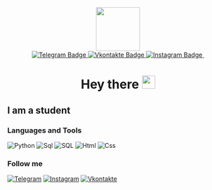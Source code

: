 

<!--
**Vladimir-Batmanov/vladimir-batmanov** is a ✨ _special_ ✨ repository because its `README.md` (this file) appears on your GitHub profile.

Here are some ideas to get you started:

- 🔭 I’m currently working on ...
- 🌱 I’m currently learning ...
- 👯 I’m looking to collaborate on ...
- 🤔 I’m looking for help with ...
- 💬 Ask me about ...
- 📫 How to reach me: ...
- 😄 Pronouns: ...
- ⚡ Fun fact: ...
-->


<div id="header" align="center">
    <a href="https://t.me/vbatmanov">
        <img src="https://media.giphy.com/media/M9gbBd9nbDrOTu1Mqx/giphy.gif" width="100"/>
    </a>
</div>

<div id="badges" align="center">
    <a href="https://t.me/vbatmanov">
        <img src="https://img.shields.io/badge/Telegram-0088cc?style=for-the-badge&logo=Telegram&logoColor=white" alt="Telegram Badge"/>
    </a>
    <a href="https://vk.com/v.batman">
    <img src="https://img.shields.io/badge/Vkontakte-4C75A3?style=for-the-badge&logo=vk&logoColor=white" alt="Vkontakte Badge"/>
    </a>
    <a href="https://www.instagram.com/v.batman.ov">
    <img src="https://img.shields.io/badge/Instagram-bc2a8d?style=for-the-badge&logo=Instagram&logoColor=white" alt="Instagram Badge"/>
    </a>
    <img src="https://komarev.com/ghpvc/?username=Vladimir-Batmanov&style=for-the-badge&color=090909" alt=""/>
    <h1>
        Hey there
        <img src="https://media.giphy.com/media/hvRJCLFzcasrR4ia7z/giphy.gif" width="30px"/>
    </h1>

</div>



## I am a student

### Languages and Tools

![Python](https://img.shields.io/badge/-Python-090909?style=for-the-badge&logo=Python&logoColor=3575a8)
![Sql](https://img.shields.io/badge/-Sql-090909?style=for-the-badge&logo=SQLite&logoColor=8ed4f4)
![SQL](https://img.shields.io/badge/-Sql-090909?style=for-the-badge&logo=MySql&logoColor=007d7e)
![Html](https://img.shields.io/badge/-Html-090909?style=for-the-badge&logo=html5&logoColor=e56127)
![Css](https://img.shields.io/badge/-Css-090909?style=for-the-badge&logo=Css3&logoColor=018fd2)


### Follow me

[![Telegram](https://img.shields.io/badge/-Telegram-090909?style=for-the-badge&logo=telegram&logoColor=27A0D9)](https://t.me/vbatmanov)
[![Instagram](https://img.shields.io/badge/-Instagram-090909?style=for-the-badge&logo=instagram&logoColor=B4068E)](https://www.instagram.com/v.batman.ov)
[![Vkontakte](https://img.shields.io/badge/-Vkontakte-090909?style=for-the-badge&logo=Vk&logoColor=4F7DB3)](https://vk.com/v.batman)
